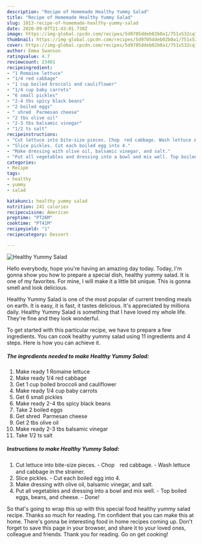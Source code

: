 ```yaml
---
description: "Recipe of Homemade Healthy Yummy Salad"
title: "Recipe of Homemade Healthy Yummy Salad"
slug: 1013-recipe-of-homemade-healthy-yummy-salad
date: 2020-09-07T21:43:01.730Z
image: https://img-global.cpcdn.com/recipes/5d9705ddeb02b0a1/751x532cq70/healthy-yummy-salad-recipe-main-photo.jpg
thumbnail: https://img-global.cpcdn.com/recipes/5d9705ddeb02b0a1/751x532cq70/healthy-yummy-salad-recipe-main-photo.jpg
cover: https://img-global.cpcdn.com/recipes/5d9705ddeb02b0a1/751x532cq70/healthy-yummy-salad-recipe-main-photo.jpg
author: Emma Swanson
ratingvalue: 4.7
reviewcount: 23401
recipeingredient:
- "1 Romaine lettuce"
- "1/4 red cabbage"
- "1 cup boiled broccoli and cauliflower"
- "1/4 cup baby carrots"
- "6 small pickles"
- "2-4 tbs spicy black beans"
- "2 boiled eggs"
- " shred  Parmesan cheese"
- "2 tbs olive oil"
- "2-3 tbs balsamic vinegar"
- "1/2 ts salt"
recipeinstructions:
- "Cut lettuce into bite-size pieces. Chop　red cabbage. Wash lettuce and cabbage in the strainer."
- "Slice pickles. Cut each boiled egg into 4."
- "Make dressing with olive oil, balsamic vinegar, and salt."
- "Put all vegetables and dressing into a bowl and mix well. Top boiled eggs, beans, and cheese. Done!"
categories:
- Recipe
tags:
- healthy
- yummy
- salad

katakunci: healthy yummy salad 
nutrition: 241 calories
recipecuisine: American
preptime: "PT26M"
cooktime: "PT41M"
recipeyield: "1"
recipecategory: Dessert

---
```



![Healthy Yummy Salad](https://img-global.cpcdn.com/recipes/5d9705ddeb02b0a1/751x532cq70/healthy-yummy-salad-recipe-main-photo.jpg)

Hello everybody, hope you're having an amazing day today. Today, I'm gonna show you how to prepare a special dish, healthy yummy salad. It is one of my favorites. For mine, I will make it a little bit unique. This is gonna smell and look delicious.

Healthy Yummy Salad is one of the most popular of current trending meals on earth. It is easy, it is fast, it tastes delicious. It's appreciated by millions daily. Healthy Yummy Salad is something that I have loved my whole life. They're fine and they look wonderful.




To get started with this particular recipe, we have to prepare a few ingredients. You can cook healthy yummy salad using 11 ingredients and 4 steps. Here is how you can achieve it.

<!--inarticleads1-->

##### The ingredients needed to make Healthy Yummy Salad:

1. Make ready 1 Romaine lettuce
1. Make ready 1/4 red cabbage
1. Get 1 cup boiled broccoli and cauliflower
1. Make ready 1/4 cup baby carrots
1. Get 6 small pickles
1. Make ready 2-4 tbs spicy black beans
1. Take 2 boiled eggs
1. Get  shred  Parmesan cheese
1. Get 2 tbs olive oil
1. Make ready 2-3 tbs balsamic vinegar
1. Take 1/2 ts salt




<!--inarticleads2-->

##### Instructions to make Healthy Yummy Salad:

1. Cut lettuce into bite-size pieces. - Chop　red cabbage. - Wash lettuce and cabbage in the strainer.
1. Slice pickles. - Cut each boiled egg into 4.
1. Make dressing with olive oil, balsamic vinegar, and salt.
1. Put all vegetables and dressing into a bowl and mix well. - Top boiled eggs, beans, and cheese. - Done!




So that's going to wrap this up with this special food healthy yummy salad recipe. Thanks so much for reading. I'm confident that you can make this at home. There's gonna be interesting food in home recipes coming up. Don't forget to save this page in your browser, and share it to your loved ones, colleague and friends. Thank you for reading. Go on get cooking!
